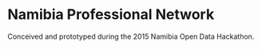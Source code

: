 # Namibia Professional Network

Conceived and prototyped during the 2015 Namibia Open Data Hackathon.
